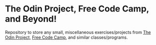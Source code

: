 # The Odin Project, Free Code Camp, and Beyond!
Repository to store any small, miscellaneous exercises/projects from [The Odin Project](theodinproject.com/), [Free Code Camp](https://www.freecodecamp.org/), and similar classes/programs.
